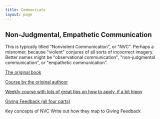 ```yaml
---
title: Communicate
layout: page
---
```


## Non-Judgmental, Empathetic Communication

This is typically titled "Nonviolent Communication", or "NVC". Perhaps a misnomer, because "violent" conjures of
all sorts of incoorrect imagery. Better names might be "observational communication", "non-judgmental communication",
or "empathetic communication".

[The original book](https://www.amazon.com/Nonviolent-Communication-Language-Marshall-Rosenberg/dp/1892005034)

[Course by the original authoor](https://www.youtube.com/playlist?list=PLPNVcESwoWu4lI9C3bhkYIWB8-dphbzJ3)

[Weekly course with lots of great tips on how to apply, if a bit
hippy](https://www.compassioncourse.org/)

[Giving Feedback (all four parts)](https://www.manager-tools.com/2005/07/giving-effective-feedback)

Key concepts of NVC
Write out how they map to Giving Feedback
